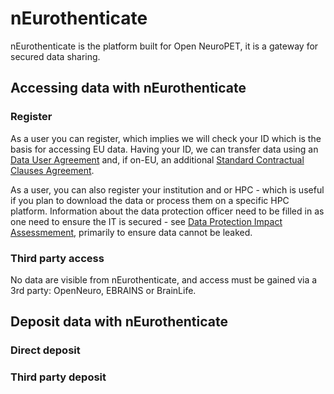 # nEurothenticate

nEurothenticate is the platform built for Open NeuroPET, it is a gateway for secured data sharing.

## Accessing data with nEurothenticate

### Register 

As a user you can register, which implies we will check your ID which is the basis for accessing EU data. Having your ID, we can transfer data using an [Data User Agreement](https://open-brain-consent.readthedocs.io/en/stable/gdpr/data_user_agreement.html) and, if on-EU, an additional [Standard Contractual Clauses Agreement](https://ec.europa.eu/info/law/law-topic/data-protection/international-dimension-data-protection/standard-contractual-clauses-scc_en).   

As a user, you can also register your institution and or HPC - which is useful if you plan to download the data or process them on a specific HPC platform. Information about the data protection officer need to be filled in as one need to ensure the IT is secured - see [Data Protection Impact Assessmement](https://gdpr.eu/data-protection-impact-assessment-template/), primarily to ensure data cannot be leaked. 

### Third party access

No data are visible from nEurothenticate, and access must be gained via a 3rd party: OpenNeuro, EBRAINS or BrainLife.


## Deposit data with nEurothenticate

### Direct deposit


### Third party deposit

